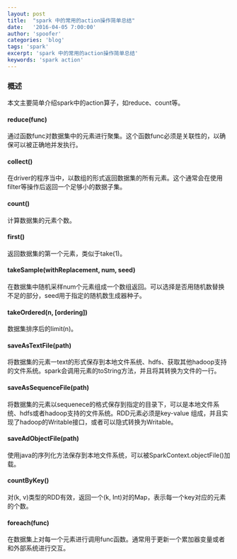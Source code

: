 ```yaml
---
layout: post
title:  "spark 中的常用的action操作简单总结"
date:   '2016-04-05 7:00:00'
author: 'spoofer'
categories: 'blog'
tags: 'spark'
excerpt: 'spark 中的常用的action操作简单总结'
keywords: 'spark action'
---
```


### 概述

本文主要简单介绍spark中的action算子，如reduce、count等。

<!--more-->

#### reduce(func)

通过函数func对数据集中的元素进行聚集。这个函数func必须是关联性的，以确保可以被正确地并发执行。

#### collect()

在driver的程序当中，以数组的形式返回数据集的所有元素。这个通常会在使用filter等操作后返回一个足够小的数据子集。

#### count()

计算数据集的元素个数。

#### first()

返回数据集的第一个元素，类似于take(1)。

#### takeSample(withReplacement, num, seed)

在数据集中随机采样num个元素组成一个数组返回。可以选择是否用随机数替换不足的部分，seed用于指定的随机数生成器种子。

#### takeOrdered(n, [ordering])

数据集排序后的limit(n)。

#### saveAsTextFile(path)

将数据集的元素一text的形式保存到本地文件系统、hdfs、获取其他hadoop支持的文件系统。spark会调用元素的toString方法，并且将其转换为文件的一行。

#### saveAsSequenceFile(path)

将数据集的元素以sequenece的格式保存到指定的目录下，可以是本地文件系统、hdfs或者hadoop支持的文件系统。RDD元素必须是key-value
组成，并且实现了hadoop的Writable接口，或者可以隐式转换为Writable。

#### saveAdObjectFile(path)

使用java的序列化方法保存到本地文件系统，可以被SparkContext.objectFile()加载。

#### countByKey()

对(k, v)类型的RDD有效，返回一个(k, Int)对的Map，表示每一个key对应的元素的个数。

#### foreach(func)

在数据集上对每一个元素进行调用func函数。通常用于更新一个累加器变量或者和外部系统进行交互。
